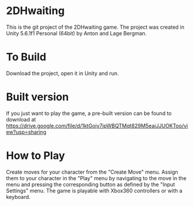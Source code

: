 # 2DHwaiting

This is the git project of the 2DHwaiting game.
The project was created in Unity 5.6.1f1 Personal (64bit) by Anton and Lage Bergman.

# To Build
Download the project, open it in Unity and run.

# Built version
If you just want to play the game, a pre-built version can be found to download at https://drive.google.com/file/d/1ktGojy7ipWBQTMqt829M5eaiJJUOKToo/view?usp=sharing

# How to Play
Create moves for your character from the "Create Move" menu. Assign them to your character in the "Play" menu by navigating to the move in the menu and pressing the corresponding button as defined by the "Input Settings" menu.
The game is playable with Xbox360 controllers or with a keyboard.
